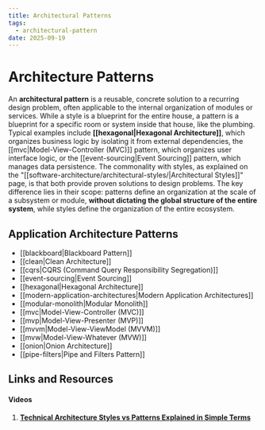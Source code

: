 ```yaml
---
title: Architectural Patterns
tags:
  - architectural-pattern
date: 2025-09-19
---
```


# Architecture Patterns

An **architectural pattern** is a reusable, concrete solution to a recurring design problem, often applicable to the internal organization of modules or services. While a style is a blueprint for the entire house, a pattern is a blueprint for a specific room or system inside that house, like the plumbing. Typical examples include **[[hexagonal|Hexagonal Architecture]]**, which organizes business logic by isolating it from external dependencies, the [[mvc|Model-View-Controller (MVC)]] pattern, which organizes user interface logic, or the [[event-sourcing|Event Sourcing]] pattern, which manages data persistence. The commonality with styles, as explained on the "[[software-architecture/architectural-styles/|Architectural Styles]]" page, is that both provide proven solutions to design problems. The key difference lies in their scope: patterns define an organization at the scale of a subsystem or module, **without dictating the global structure of the entire system**, while styles define the organization of the entire ecosystem.

## Application Architecture Patterns

*   [[blackboard|Blackboard Pattern]]
*   [[clean|Clean Architecture]]
*   [[cqrs|CQRS (Command Query Responsibility Segregation)]]
*   [[event-sourcing|Event Sourcing]]
*   [[hexagonal|Hexagonal Architecture]]
*   [[modern-application-architectures|Modern Application Architectures]]
*   [[modular-monolith|Modular Monolith]]
*   [[mvc|Model-View-Controller (MVC)]]
*   [[mvp|Model-View-Presenter (MVP)]]
*   [[mvvm|Model-View-ViewModel (MVVM)]]
*   [[mvw|Model-View-Whatever (MVW)]]
*   [[onion|Onion Architecture]]
*   [[pipe-filters|Pipe and Filters Pattern]]

## Links and Resources

#### Videos

1. **[Technical Architecture Styles vs Patterns Explained in Simple Terms](https://www.youtube.com/watch?v=5FbDO8bHEko)**
